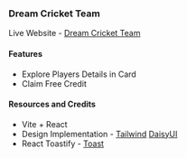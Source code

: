### Dream Cricket Team

Live Website - [Dream Cricket Team](https://dream-cricket-team-11.netlify.app/)

#### Features

- Explore Players Details in Card
- Claim Free Credit

#### Resources and Credits

- Vite + React
- Design Implementation - [Tailwind](https://tailwindcss.com/docs/installation/using-vite) [DaisyUI](https://daisyui.com/docs/install/)
- React Toastify - [Toast](https://www.npmjs.com/package/react-toastify)

